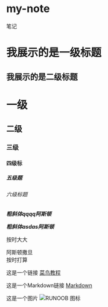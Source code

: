 # my-note
笔记

我展示的是一级标题
=================

我展示的是二级标题
-----------------


# 一级
## 二级
### 三级
#### 四级标
##### 五级题
###### 六级标题

***粗斜体qqqq阿斯顿***

___粗斜体asdas阿斯顿___

按时大大

阿斯顿撒旦  
按时打算

这是一个链接 [菜鸟教程](https://www.runoob.com) 

这是一个Markdown链接 [Markdown](https://www.runoob.com/markdown/md-link.html)


这是一个图片 ![RUNOOB 图标](http://static.runoob.com/images/runoob-logo.png)
